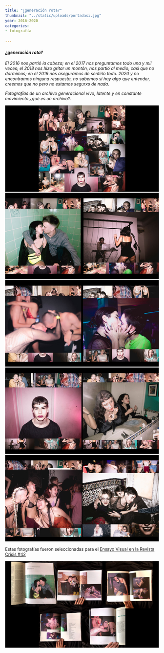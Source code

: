 ```yaml
---
title: "¿generación rota?"
thumbnail: "../static/uploads/portadasi.jpg"
year: 2016-2020
categories:
- fotografía

---
```

#### _¿generación rota?_

_El 2016 nos partió la cabeza; en el 2017 nos preguntamos todo una y mil veces; el 2018 nos hizo gritar un montón, nos partió al medio, casi que no dormimos; en el 2019 nos aseguramos de sentirlo todo. 2020 y no encontramos ninguna respuesta, no sabemos si hay algo que entender, creemos que no pero no estamos segurxs de nada._

_Fotografías de un archivo generacional vivo, latente y en constante movimiento ¿qué es un archivo?._

![](../static/uploads/portada-1.jpg)![](../static/uploads/1-1.jpg)![](../static/uploads/2-1.jpg)![](../static/uploads/3-1.jpg)![](../static/uploads/4.jpg)

Estas fotografías fueron seleccionadas para el [Ensayo Visual en la Revista Crisis #42](https://revistacrisis.com.ar/imagenes/chapar-con-mi-generacion?fbclid=IwAR2I8z5yrAH6ezh6sLf8AOPaylGTmNqkOUmGgTrSvF8gzsuFrU8Hb8bgtF8#)

![](../static/uploads/crisis.jpg)